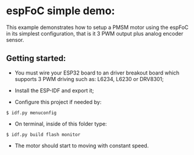 # espFoC simple demo:
This example demonstrates how to setup a PMSM motor using the espFoC in
its simplest configuration, that is it 3 PWM output plus analog encoder
sensor.

## Getting started:
* You must wire your ESP32 board to an driver breakout board which supports
 3 PWM driving such as: L6234, L6230 or DRV8301;

* Install the ESP-IDF and export it;
* Configure this project if needed by:
```
$ idf.py menuconfig
```
* On terminal, inside of this folder type:
```
$ idf.py build flash monitor
```
* The motor should start to moving with constant speed.